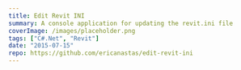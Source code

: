 ```yaml
---
title: Edit Revit INI
summary: A console application for updating the revit.ini file
coverImage: /images/placeholder.png
tags: ["C#.Net", "Revit"]
date: "2015-07-15"
repo: https://github.com/ericanastas/edit-revit-ini
---
```

